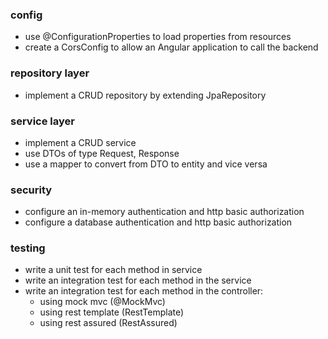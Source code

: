 ### config
- use @ConfigurationProperties to load properties from resources
- create a CorsConfig to allow an Angular application to call the backend

### repository layer
- implement a CRUD repository by extending JpaRepository

### service layer
- implement a CRUD service
- use DTOs of type Request, Response
- use a mapper to convert from DTO to entity and vice versa

### security
- configure an in-memory authentication and http basic authorization
- configure a database authentication and http basic authorization

### testing
- write a unit test for each method in service
- write an integration test for each method in the service
- write an integration test for each method in the controller:
    - using mock mvc (@MockMvc)
    - using rest template (RestTemplate)
    - using rest assured (RestAssured)
